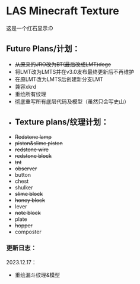 # LAS Minecraft Texture
这是一个红石显示:D  

## Future Plans/计划：
- ~~从原来的JRO改为BT(最后改成LMT)doge~~
- 将LMT改为LMTS并在v3.0发布最终更新后不再维护
- 在原LMT改为LMTS后创建新分支LMT
- 兼容xkrd
- 重绘所有纹理
- 彻底重写所有底层代码及模型（虽然只会写史山）
- ## Texture plans/纹理计划：
- ~~Redstone lamp~~
- ~~piston&slime piston~~
- ~~redstone wire~~
- ~~redstone block~~
- ~~tnt~~
- ~~observer~~
- button
- chest
- shulker
- ~~slime block~~
- ~~honey block~~
- lever
- ~~note block~~
- plate
- ~~hopper~~
- composter
### 更新日志：  
2023.12.17：   
- 重绘漏斗纹理&模型
